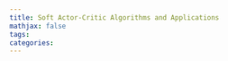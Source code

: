 ```yaml
---
title: Soft Actor-Critic Algorithms and Applications
mathjax: false
tags:
categories:
---
```


<!--more-->
